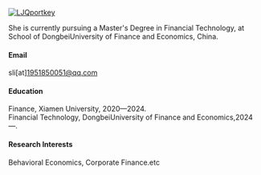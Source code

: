 

[![LJQportkey](https://img.shields.io/badge/LJQportkey-github-blue?logo=github)](https://github.com/LJQportkey)

She is currently pursuing a Master's Degree in Financial Technology, at School of DongbeiUniversity of Finance and Economics, China.

#### Email
sli[at]1951850051@qq.com

#### Education
 Finance, Xiamen University, 2020—2024.\
 Financial Technology, DongbeiUniversity of Finance and Economics,2024—.

#### Research Interests
Behavioral Economics, Corporate Finance.etc

